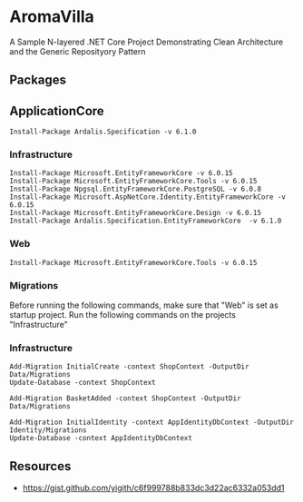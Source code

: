 # AromaVilla
A Sample N-layered .NET Core Project Demonstrating Clean Architecture and the Generic Reposityory Pattern

## Packages

## ApplicationCore
```
Install-Package Ardalis.Specification -v 6.1.0
```

### Infrastructure
```
Install-Package Microsoft.EntityFrameworkCore -v 6.0.15
Install-Package Microsoft.EntityFrameworkCore.Tools -v 6.0.15
Install-Package Npgsql.EntityFrameworkCore.PostgreSQL -v 6.0.8
Install-Package Microsoft.AspNetCore.Identity.EntityFrameworkCore -v 6.0.15
Install-Package Microsoft.EntityFrameworkCore.Design -v 6.0.15
Install-Package Ardalis.Specification.EntityFrameworkCore  -v 6.1.0
```

### Web
```
Install-Package Microsoft.EntityFrameworkCore.Tools -v 6.0.15
```

### Migrations
Before running the following commands, make sure that "Web" is set as startup project. Run the following 
commands on the projects "Infrastructure"

### Infrastructure
```
Add-Migration InitialCreate -context ShopContext -OutputDir Data/Migrations
Update-Database -context ShopContext

Add-Migration BasketAdded -context ShopContext -OutputDir Data/Migrations
```

```
Add-Migration InitialIdentity -context AppIdentityDbContext -OutputDir Identity/Migrations
Update-Database -context AppIdentityDbContext
```

## Resources
* https://gist.github.com/yigith/c6f999788b833dc3d22ac6332a053dd1